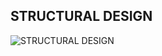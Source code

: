**STRUCTURAL DESIGN**
--
![STRUCTURAL DESIGN](https://user-images.githubusercontent.com/98827063/153430746-a83cebc7-8fbd-4aad-b993-bbd4170a2793.png)
